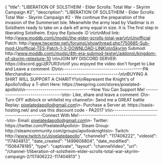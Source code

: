 {
    "title": "LIBERATION OF SOLSTHEIM - Elder Scrolls: Total War - Skyrim Campaign #2",
    "description": "LIBERATION OF SOLSTHEIM - Elder Scrolls: Total War - Skyrim Campaign #2 - We continue the preparation of the invasion of the Summerset Isle. Meanwhile the army lead by Vladimar is in Solstheim ready to take on a dark elf army equal in size.  It is The first step in liberating Solstheim.  Enjoy the Episode :D \n\n\nMod link: http:\/\/www.moddb.com\/mods\/the-elder-scrolls-total-war\n\nUnofficial Patch: http:\/\/www.twcenter.net\/forums\/showthread.php?750685-Sub-mod-Unofficial-TES-Patch-1-3-DOWNLOAD-LINK\n\nSkyrim Submod: http:\/\/www.moddb.com\/mods\/4th-era-submod-testw\/addons\/kingdom-of-skyrim-retexture-10 \n\nJOIN MY DISCORD SERVER: https:\/\/discord.gg\/JjR7UR3\n\nIf you enjoyed the video don't forget to Like and Leave a comment :D\n\n-----------------------------------------PA Merchandise---------------------------------------------\n\nBUYING A SHIRT WILL SUPPORT A CHARITY!\n\nRepresent the Knight's of Apollo!\nBuy a T-shirt Here: https:\/\/teespring.com\/stores\/pixelated-apollo\n\n----------------------------------How You Can Support Me! -----------------------------------\n\n- Like, share and leave a comment :D\n- Turn OFF adblock or whitelist my channel\n- Send me a GREAT battle Replay: pixelatedapollo@gmail.com\n- Purchase a Server at: https:\/\/oasis-hosting.net\/ and use this discount code - PA2017 \n\n------------------------------------------Connect With Me!-----------------------------------------\n\n- Email: pixelatedapollo@gmail.com\n- Twitter: https:\/\/twitter.com\/PixelatedApollo\n- Steam Group:  http:\/\/steamcommunity.com\/groups\/apollosknights\n- Twitch: http:\/\/www.twitch.tv\/pixelatedapollo",
    "channelid": "117406222",
    "videoid": "117404813",
    "date_created": "1499608804",
    "date_modified": "1506478185",
    "type": "captivate",
    "layout": "channelVideo",
    "url": "\/channel-1\/liberation-of-solstheim-elder-scrolls-total-war-skyrim-campaign-2\/117406222-117404813"
}